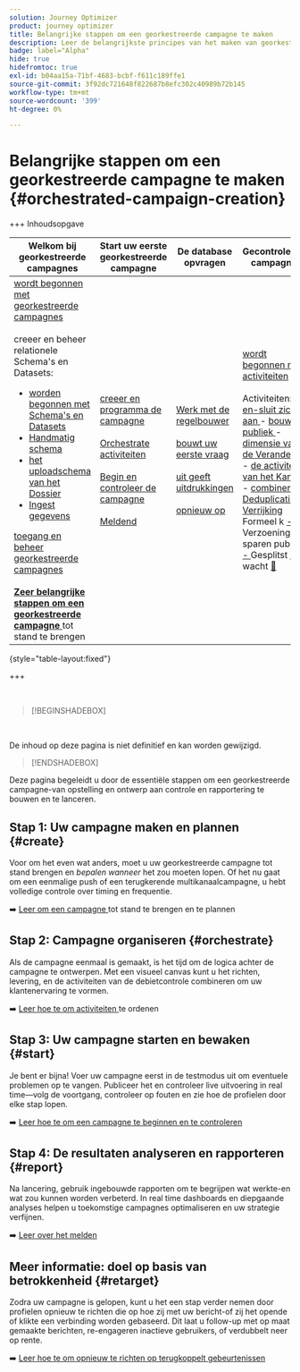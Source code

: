 ```yaml
---
solution: Journey Optimizer
product: journey optimizer
title: Belangrijke stappen om een georkestreerde campagne te maken
description: Leer de belangrijkste principes van het maken van georkestreerde campagnes met Adobe Journey Optimizer
badge: label="Alpha"
hide: true
hidefromtoc: true
exl-id: b04aa15a-71bf-4683-bcbf-f611c189ffe1
source-git-commit: 3f92dc721648f822687b8efc302c40989b72b145
workflow-type: tm+mt
source-wordcount: '399'
ht-degree: 0%

---
```



# Belangrijke stappen om een georkestreerde campagne te maken {#orchestrated-campaign-creation}

+++ Inhoudsopgave

| Welkom bij georkestreerde campagnes | Start uw eerste georkestreerde campagne | De database opvragen | Gecontroleerde campagnes |
|---|---|---|---|
| [ wordt begonnen met georkestreerde campagnes ](gs-orchestrated-campaigns.md)<br/><br/> creeer en beheer relationele Schema&#39;s en Datasets:</br> <ul><li>[ worden begonnen met Schema&#39;s en Datasets ](gs-schemas.md)</li><li>[ Handmatig schema ](manual-schema.md)</li><li>[ het uploadschema van het Dossier ](file-upload-schema.md)</li><li>[ Ingest gegevens ](ingest-data.md)</li></ul>[ toegang en beheer georkestreerde campagnes ](access-manage-orchestrated-campaigns.md)<br/><br/><b>[ Zeer belangrijke stappen om een georkestreerde campagne ](gs-campaign-creation.md)</b> tot stand te brengen | [ creeer en programma de campagne ](create-orchestrated-campaign.md)<br/><br/>[ Orchestrate activiteiten ](orchestrate-activities.md)<br/><br/>[ Begin en controleer de campagne ](start-monitor-campaigns.md)<br/><br/>[ Meldend ](reporting-campaigns.md) | [ Werk met de regelbouwer ](orchestrated-rule-builder.md)<br/><br/>[ bouwt uw eerste vraag ](build-query.md)<br/><br/>[ uit geeft uitdrukkingen ](edit-expressions.md)<br/><br/>[ opnieuw op ](retarget.md) | [ wordt begonnen met activiteiten ](activities/about-activities.md)<br/><br/> Activiteiten:<br/>[ en-sluit zich aan ](activities/and-join.md) - [ bouwt publiek ](activities/build-audience.md) - [ dimensie van de Verandering ](activities/change-dimension.md) - [ de activiteiten van het Kanaal ](activities/channels.md) - [ combineren ](activities/combine.md) - [ Deduplicatie ](activities/deduplication.md) - [ Verrijking ](activities/enrichment.md) Formeel k [ - ](activities/fork.md) Verzoening [ - ](activities/reconciliation.md) sparen publiek [ - ](activities/save-audience.md) Gesplitst [ - ](activities/split.md) wacht [&#128279;](activities/wait.md) |

{style="table-layout:fixed"}

+++

<br/>

>[!BEGINSHADEBOX]

</br>

De inhoud op deze pagina is niet definitief en kan worden gewijzigd.

>[!ENDSHADEBOX]

Deze pagina begeleidt u door de essentiële stappen om een georkestreerde campagne-van opstelling en ontwerp aan controle en rapportering te bouwen en te lanceren.

<!--
<table style="table-layout:fixed"><tr style="border: 0; text-align: center;" >
<td><a href="#create"><img alt="Create & schedule your campaign" src="../../channels/assets/do-not-localize/email.png"></a><br/><a href="#create"><strong>Create & schedule your campaign</strong></a></td>
<td><a href="#orchestrate"><img alt="Orchestrate campaign activities" src="../../channels/assets/do-not-localize/sms.png"></a><br/><a href="#orchestrate"><strong>Orchestrate campaign activities</strong></a></td>
<td><a href="#start"><img alt="Start & monitor your campaign" src="../../channels/assets/do-not-localize/push.png"></a><a href="#start"><strong>Start & monitor your campaign</strong></a></td>
<td><a href="#report"><img alt="Analyze & report on results" src="../../channels/assets/do-not-localize/push.png"></a><a href="#report"><strong>Analyze & report on results</strong></a></td>
</tr></table>-->



## Stap 1: Uw campagne maken en plannen {#create}

Voor om het even wat anders, moet u uw georkestreerde campagne tot stand brengen en *bepalen wanneer* het zou moeten lopen. Of het nu gaat om een eenmalige push of een terugkerende multikanaalcampagne, u hebt volledige controle over timing en frequentie.

➡️ [ Leer om een campagne ](../orchestrated/create-orchestrated-campaign.md) tot stand te brengen en te plannen

## Stap 2: Campagne organiseren {#orchestrate}

Als de campagne eenmaal is gemaakt, is het tijd om de logica achter de campagne te ontwerpen. Met een visueel canvas kunt u het richten, levering, en de activiteiten van de debietcontrole combineren om uw klantenervaring te vormen.

➡️ [ Leer hoe te om activiteiten ](../orchestrated/orchestrate-activities.md) te ordenen

## Stap 3: Uw campagne starten en bewaken {#start}

Je bent er bijna! Voer uw campagne eerst in de testmodus uit om eventuele problemen op te vangen. Publiceer het en controleer live uitvoering in real time—volg de voortgang, controleer op fouten en zie hoe de profielen door elke stap lopen.

➡️ [ Leer hoe te om een campagne te beginnen en te controleren ](../orchestrated/start-monitor-campaigns.md)

## Stap 4: De resultaten analyseren en rapporteren {#report}

Na lancering, gebruik ingebouwde rapporten om te begrijpen wat werkte-en wat zou kunnen worden verbeterd. In real time dashboards en diepgaande analyses helpen u toekomstige campagnes optimaliseren en uw strategie verfijnen.

➡️ [ Leer over het melden ](../orchestrated/reporting-campaigns.md)

## Meer informatie: doel op basis van betrokkenheid {#retarget}

Zodra uw campagne is gelopen, kunt u het een stap verder nemen door profielen opnieuw te richten die op hoe zij met uw bericht-of zij het opende of klikte een verbinding worden gebaseerd. Dit laat u follow-up met op maat gemaakte berichten, re-engageren inactieve gebruikers, of verdubbelt neer op rente.

➡️ [ Leer hoe te om opnieuw te richten op terugkoppelt gebeurtenissen ](../orchestrated/retarget.md)
